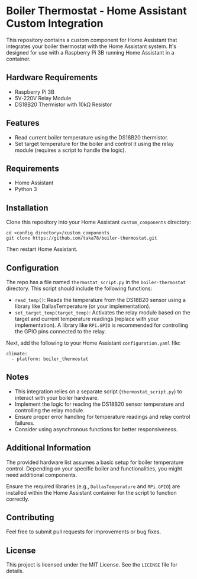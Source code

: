 <h1>Boiler Thermostat - Home Assistant Custom Integration</h1>

<p>This repository contains a custom component for Home Assistant that integrates your boiler thermostat with the Home Assistant system. It's designed for use with a Raspberry Pi 3B running Home Assistant in a container.</p>

<h2>Hardware Requirements</h2>
<ul>
  <li>Raspberry Pi 3B</li>
  <li>5V-220V Relay Module</li>
  <li>DS18B20 Thermistor with 10kΩ Resistor</li>
</ul>

<h2>Features</h2>
<ul>
  <li>Read current boiler temperature using the DS18B20 thermistor.</li>
  <li>Set target temperature for the boiler and control it using the relay module (requires a script to handle the logic).</li>
</ul>

<h2>Requirements</h2>
<ul>
  <li>Home Assistant</li>
  <li>Python 3</li>
</ul>

<h2>Installation</h2>
<p>Clone this repository into your Home Assistant <code>custom_components</code> directory:</p>

<pre><code>cd &lt;config directory&gt;/custom_components
git clone https://github.com/taka78/boiler-thermostat.git
</code></pre>

<p>Then restart Home Assistant.</p>

<h2>Configuration</h2>
<p>The repo has a file named <code>thermostat_script.py</code> in the <code>boiler-thermostat</code> directory. This script should include the following functions:</p>

<ul>
  <li><code>read_temp()</code>: Reads the temperature from the DS18B20 sensor using a library like DallasTemperature (or your implementation).</li>
  <li><code>set_target_temp(target_temp)</code>: Activates the relay module based on the target and current temperature readings (replace with your implementation). A library like <code>RPi.GPIO</code> is recommended for controlling the GPIO pins connected to the relay.</li>
</ul>

<p>Next, add the following to your Home Assistant <code>configuration.yaml</code> file:</p>

<pre><code>climate:
  - platform: boiler_thermostat
</code></pre>

<h2>Notes</h2>
<ul>
  <li>This integration relies on a separate script (<code>thermostat_script.py</code>) to interact with your boiler hardware.</li>
  <li>Implement the logic for reading the DS18B20 sensor temperature and controlling the relay module.</li>
  <li>Ensure proper error handling for temperature readings and relay control failures.</li>
  <li>Consider using asynchronous functions for better responsiveness.</li>
</ul>

<h2>Additional Information</h2>
<p>The provided hardware list assumes a basic setup for boiler temperature control. Depending on your specific boiler and functionalities, you might need additional components.</p>
<p>Ensure the required libraries (e.g., <code>DallasTemperature</code> and <code>RPi.GPIO</code>) are installed within the Home Assistant container for the script to function correctly.</p>

<h2>Contributing</h2>
<p>Feel free to submit pull requests for improvements or bug fixes.</p>

<h2>License</h2>
<p>This project is licensed under the MIT License. See the <code>LICENSE</code> file for details.</p>
